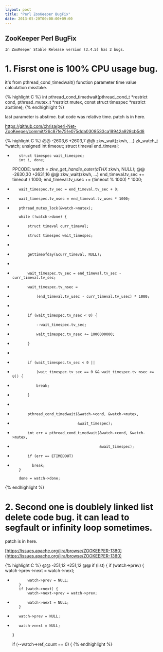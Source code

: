 ```yaml
---
layout: post
title: "Perl ZooKeeper BugFix"
date: 2013-05-20T00:00:00+09:00
---
```



## ZooKeeper Perl BugFix

~~~
In ZooKeeper Stable Release version (3.4.5) has 2 bugs.
~~~

# 1. Fisrst one is 100% CPU usage bug.

it's from  pthread_cond_timedwait() function parameter time value calculation misstake.

{% highlight C %}
 int pthread_cond_timedwait(pthread_cond_t *restrict cond, 
	pthread_mutex_t *restrict mutex, 
	const struct timespec *restrict abstime);
{% endhighlight %}

last parameter is abstime. but code was relative time. patch is in here.

https://github.com/chrisa/perl-Net-ZooKeeper/commit/26c87fe751e075dda0308533ca18942a928cb5d8

{% highlight C %}
@@ -2603,6 +2603,7 @@ zkw_wait(zkwh, ...)
         zk_watch_t *watch;
         unsigned int timeout;
         struct timeval end_timeval;
+        struct timespec wait_timespec;
         int i, done;
     PPCODE:
         watch = _zkw_get_handle_outer(aTHX_ zkwh, NULL);
@@ -2630,30 +2631,16 @@ zkw_wait(zkwh, ...)
         end_timeval.tv_sec += timeout / 1000;
         end_timeval.tv_usec += (timeout % 1000) * 1000;

+        wait_timespec.tv_sec = end_timeval.tv_sec + 0;
+        wait_timespec.tv_nsec = end_timeval.tv_usec * 1000;
+
         pthread_mutex_lock(&watch->mutex);

         while (!watch->done) {
-            struct timeval curr_timeval;
-            struct timespec wait_timespec;
-
-            gettimeofday(&curr_timeval, NULL);
-
-            wait_timespec.tv_sec = end_timeval.tv_sec - curr_timeval.tv_sec;
-            wait_timespec.tv_nsec =
-                (end_timeval.tv_usec - curr_timeval.tv_usec) * 1000;
-
-            if (wait_timespec.tv_nsec < 0) {
-                --wait_timespec.tv_sec;
-                wait_timespec.tv_nsec += 1000000000;
-            }
-
-            if (wait_timespec.tv_sec < 0 ||
-                (wait_timespec.tv_sec == 0 && wait_timespec.tv_nsec <= 0)) {
-                break;
-            }
-
-            pthread_cond_timedwait(&watch->cond, &watch->mutex,
-                                   &wait_timespec);
+            int err = pthread_cond_timedwait(&watch->cond, &watch->mutex,
+                                             &wait_timespec);
+            if (err == ETIMEDOUT)
+              break;
         }

         done = watch->done;
{% endhighlight %}


# 2. Second one is doublely linked list delete code bug. it can lead to segfault or infinity loop sometimes.

patch is in here.

[https://issues.apache.org/jira/browse/ZOOKEEPER-1380](https://issues.apache.org/jira/browse/ZOOKEEPER-1380)


{% highlight C %}
@@ -251,12 +251,12 @@
     if (list) {
         if (watch->prev) {
             watch->prev->next = watch->next;
-            watch->prev = NULL;
         }
         if (watch->next) {
             watch->next->prev = watch->prev;
-            watch->next = NULL;
         }
+        watch->prev = NULL;
+        watch->next = NULL;
     }

     if (--watch->ref_count == 0) {
{% endhighlight %}

